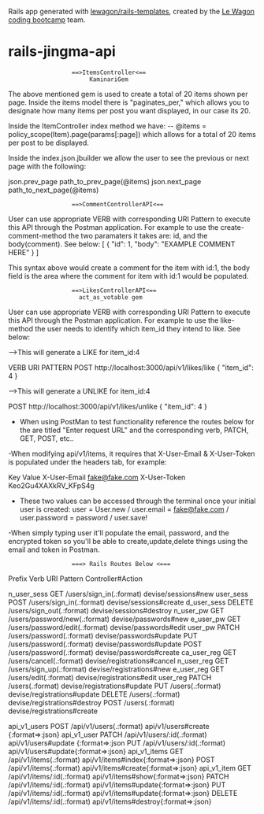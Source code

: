 Rails app generated with [lewagon/rails-templates](https://github.com/lewagon/rails-templates), created by the [Le Wagon coding bootcamp](https://www.lewagon.com) team.
# rails-jingma-api

                      ==>ItemsController<==
                           KaminariGem
The above mentioned gem is used to create a total of 20 items shown per page. Inside the items model there is "paginates_per," which allows you to designate how many items per post you want displayed, in our case its 20.

Inside the ItemController index method we have:
  -- @items = policy_scope(Item).page(params[:page])
which allows for a total of 20 items per post to be displayed.

Inside the index.json.jbuilder we allow the user to see the previous or next page with the following:

json.prev_page path_to_prev_page(@items)
json.next_page path_to_next_page(@items)


                      ==>CommentControllerAPI<==
User can use appropriate VERB with corresponding URI Pattern to execute this API
through the Postman application. For example to use the create-comment-method the
two paramaters it takes are: id, and the body(comment). See below:
  [
    {
        "id": 1,
        "body": "EXAMPLE COMMENT HERE"
    }
]

This syntax above would create a comment for the item with id:1, the body field is the
area where the comment for item with id:1 would be populated.

                      ==>LikesControllerAPI<==
                        act_as_votable gem
User can use appropriate VERB with corresponding URI Pattern to execute this API
through the Postman application. For example to use the like-method the
user needs to identify which item_id they intend to like. See below:

-->This will generate a LIKE for item_id:4


VERB                URI PATTERN
POST    http://localhost:3000/api/v1/likes/like
{
  "item_id": 4
}

-->This will generate a UNLIKE for item_id:4

POST    http://localhost:3000/api/v1/likes/unlike
{
  "item_id": 4
}


- When using PostMan to test functionality reference the routes below for the are titled "Enter request URL" and the corresponding verb, PATCH, GET, POST, etc..

-When modifying api/v1/items, it requires that X-User-Email & X-User-Token is populated under the headers tab, for example:

Key                   Value
X-User-Email        fake@fake.com
X-User-Token        Keo2Gu4XAXkRV_KFpS4g


- These two values can be accessed through the terminal once your initial user is created: user = User.new / user.email = fake@fake.com / user.password = password / user.save!

-When simply typing user it'll populate the email, password, and the encrypted token so you'll be able to create,update,delete things using the email and token in Postman.


                      ===> Rails Routes Below <===

Prefix       Verb        URI Pattern                    Controller#Action

n_user_sess  GET    /users/sign_in(.:format)       devise/sessions#new
user_sess    POST   /users/sign_in(.:format)       devise/sessions#create
d_user_sess DELETE /users/sign_out(.:format)      devise/sessions#destroy
n_user_pw    GET    /users/password/new(.:format)  devise/passwords#new
e_user_pw    GET    /users/password/edit(.:format) devise/passwords#edit
user_pw     PATCH  /users/password(.:format)      devise/passwords#update
            PUT    /users/password(.:format)      devise/passwords#update
            POST   /users/password(.:format)      devise/passwords#create
ca_user_reg GET    /users/cancel(.:format)        devise/registrations#cancel
n_user_reg  GET    /users/sign_up(.:format)       devise/registrations#new
e_user_reg  GET    /users/edit(.:format)          devise/registrations#edit
user_reg   PATCH  /users(.:format)               devise/registrations#update
            PUT    /users(.:format)               devise/registrations#update
          DELETE /users(.:format)               devise/registrations#destroy
            POST   /users(.:format)               devise/registrations#create

api_v1_users POST   /api/v1/users(.:format)    api/v1/users#create {:format=>:json}
api_v1_user PATCH  /api/v1/users/:id(.:format)    api/v1/users#update {:format=>:json
             PUT    /api/v1/users/:id(.:format)    api/v1/users#update{:format=>:json}
 api_v1_items GET    /api/v1/items(.:format)        api/v1/items#index{:format=>:json}
             POST   /api/v1/items(.:format)        api/v1/items#create{:format=>:json}
api_v1_item  GET    /api/v1/items/:id(.:format)    api/v1/items#show{:format=>:json}
             PATCH  /api/v1/items/:id(.:format)    api/v1/items#update{:format=>:json}
             PUT    /api/v1/items/:id(.:format)    api/v1/items#update{:format=>:json}
             DELETE /api/v1/items/:id(.:format)   api/v1/items#destroy{:format=>:json}
